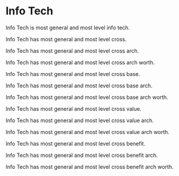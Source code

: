 # Info Tech

Info Tech is most general and most level info tech.

Info Tech has most general and most level cross.

Info Tech has most general and most level cross arch.

Info Tech has most general and most level cross arch worth.

Info Tech has most general and most level cross base.

Info Tech has most general and most level cross base arch.

Info Tech has most general and most level cross base arch worth.

Info Tech has most general and most level cross value.

Info Tech has most general and most level cross value arch.

Info Tech has most general and most level cross value arch worth.

Info Tech has most general and most level cross benefit.

Info Tech has most general and most level cross benefit arch.

Info Tech has most general and most level cross benefit arch worth.
